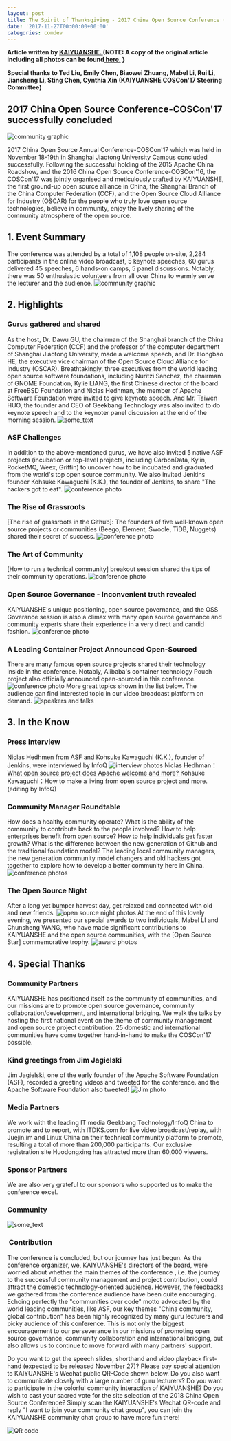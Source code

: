 ```yaml
---
layout: post
title: The Spirit of Thanksgiving - 2017 China Open Source Conference (COSCon'17)
date: '2017-11-27T00:00:00+00:00'
categories: comdev
---
```

<strong>Article written by <a href="http://www.kaiyuanshe.cn" target="external">KAIYUANSHE. </a> (NOTE: A copy of the original article including all photos can be found<a href="https://shimo.im/docs/RxOQEpcG1aMKaZkR" target="external"> here.</a> }</strong>

<strong>Special thanks to Ted Liu, Emily Chen, Biaowei Zhuang, Mabel Li, Rui Li, Jiansheng Li, Sting Chen, Cynthia Xin (KAIYUANSHE COSCon'17 Steering Committee)</strong>

<h2>2017 China Open Source Conference-COSCon'17 successfully concluded</h2>

<img src="https://s.apache.org/I8AV" alt="community graphic">

2017 China Open Source Annual Conference-COSCon'17 which was held in November 18-19th in Shanghai Jiaotong University Campus concluded successfully. Following the successful holding of the 2015 Apache China Roadshow, and the 2016 China Open Source Conference-COSCon'16, the COSCon'17 was jointly organised and meticulously crafted by KAIYUANSHE, the first ground-up open source alliance in China, the Shanghai Branch of the China Computer Federation (CCF), and the Open Source Cloud Alliance for Industry (OSCAR) for the people who truly love open source technologies, believe in community, enjoy the lively sharing of the community atmosphere of the open source.

<h2>1. Event Summary</h2>The conference was attended by a total of 1,108 people on-site, 2,284 participants in the online video broadcast, 5 keynote speeches, 60 gurus delivered 45 speeches, 6 hands-on camps, 5 panel discussions. Notably, there was 50 enthusiastic volunteers from all over China to warmly serve the lecturer and the audience.

<img src="https://s.apache.org/mnCE" alt="community graphic">
<h2>2. Highlights</h2><h3>Gurus gathered and shared</h3>As the host, Dr. Dawu GU, the chairman of the Shanghai branch of the China Computer Federation (CCF) and the professor of the computer department of Shanghai Jiaotong University, made a welcome speech, and Dr. Hongbao HE, the executive vice chairman of the Open Source Cloud Alliance for Industry (OSCAR). Breathtakingly, three executives from the world leading open source software foundations, including Nuritzi Sanchez, the chairman of GNOME Foundation, Kylie LIANG, the first Chinese director of the board at FreeBSD Foundation and Niclas Hedhman, the member of Apache Software Foundation were invited to give keynote speech. And Mr. Taiwen HUO, the founder and CEO of Geekbang Technology was also invited to do keynote speech and to the keynoter panel discussion at the end of the morning session.
<img src="https://s.apache.org/Xz35" alt="some_text">
<h3>ASF Challenges</h3>In addition to the above-mentioned gurus, we have also invited 5 native ASF projects (incubation or top-level projects, including CarbonData, Kylin, RocketMQ, Weex, Griffin) to uncover how to be incubated and graduated from the world's top open source community. We also invited Jenkins founder Kohsuke Kawaguchi (K.K.), the founder of Jenkins, to share "The hackers got to eat".

<img src="https://s.apache.org/V2f5" alt="conference photo">
<h3>The Rise of Grassroots</h3>[The rise of grassroots in the Github]: The founders of five well-known open source projects or communities (Beego, Element, Swoole, TiDB, Nuggets) shared their secret of success.

<img src="https://s.apache.org/OOtW" alt="conference photo">
<h3>The Art of Community</h3>[How to run a technical community] breakout session shared the tips of their community operations.

<img src="https://s.apache.org/EYnY" alt="conference photo">
<h3>Open Source Governance - Inconvenient truth revealed</h3>KAIYUANSHE's unique positioning, open source governance, and the OSS Goverance session is also a climax with many open source governance and community experts share their experience in a very direct and candid fashion.

<img src="https://s.apache.org/XJ2V" alt="conference photo">
<h3>A Leading Container Project Announced Open-Sourced</h3>There are many famous open source projects shared their technology inside in the conference. Notably, Alibaba's container technology Pouch project also officially announced open-sourced in this conference.

<img src="https://s.apache.org/NxJv" alt="conference photo">
More great topics shown in the list below. The audience can find interested topic in our video broadcast platform on demand.

<img src="https://s.apache.org/GALp" alt="speakers and talks">
<h2>3. In the Know</h2><h3>Press Interview</h3>Niclas Hedhmen from ASF and Kohsuke Kawaguchi (K.K.), founder of Jenkins, were interviewed by InfoQ

<img src="https://s.apache.org/wVjz" alt="interview photos">
Niclas Hedhman：<a href="https://s.apache.org/AHde" target="external">What open source project does Apache welcome and more? </a>
Kohsuke Kawaguchi：How to make a living from open source project and more. (editing by InfoQ)
<h3>Community Manager Roundtable</h3>How does a healthy community operate? What is the ability of the community to contribute back to the people involved? How to help enterprises benefit from open source? How to help individuals get faster growth? What is the difference between the new generation of Github and the traditional foundation model? The leading local community managers, the new generation community model changers and old hackers got together to explore how to develop a better community here in China.

<img src="https://s.apache.org/MlpO" alt="conference photos">
<h3>The Open Source Night</h3>After a long yet bumper harvest day, get relaxed and connected with old and new friends.

<img src="https://s.apache.org/XRTT" alt="open source night photos">
At the end of this lovely evening, we presented our special awards to two individuals, Mabel LI and Chunsheng WANG, who have made significant contributions to KAIYUANSHE and the open source communities, with the [Open Source Star] commemorative trophy.

<img src="https://s.apache.org/Oez9" alt="award photos">
<h2>4. Special Thanks</h3><h3>Community Partners</h3>KAIYUANSHE has positioned itself as the community of communities, and our missions are to promote open source governance, community collaboration/development, and international bridging. We walk the talks by hosting the first national event on the theme of community management and open source project contribution. 25 domestic and international communities have come together hand-in-hand to make the COSCon'17 possible.
<h3>Kind greetings from Jim Jagielski</h3>Jim Jagielski, one of the early founder of the Apache Software Foundation (ASF), recorded a greeting videos and tweeted for the conference. and the Apache Software Foundation also tweeted!

<img src="https://s.apache.org/dpxF" alt="Jim photo">
 <h3>Media Partners</h3>We work with the leading IT media Geekbang Technology/InfoQ China to promote and to report, with ITDKS.com for live video broadcast/replay, with Juejin.im and Linux China on their technical community platform to promote, resulting a total of more than 200,000 participants. Our exclusive registration site Huodongxing has attracted more than 60,000 viewers.
<h3>Sponsor Partners</h3>We are also very grateful to our sponsors who supported us to make the conference excel.
<h3>Community</h3>  <img src="https://s.apache.org/NJW8" alt="some_text"><h3>﻿ Contribution</h3>The conference is concluded, but our journey has just begun. As the conference organizer, we, KAIYUANSHE's directors of the board, were worried about whether the main themes of the conference , i.e. the journey to the successful community management and project contribution, could attract the domestic technology-oriented audience. However, the feedbacks we gathered from the conference audience have been quite encouraging. Echoing perfectly the "communities over code" motto advocated by the world leading communities, like ASF, our key themes "China community, global contribution" has been highly recognized by many guru lecturers and picky audience of this conference. This is not only the biggest encouragement to our perseverance in our missions of promoting open source governance, community collaboration and international bridging, but also allows us to continue to move forward with many partners' support.

Do you want to get the speech slides, shorthand and video playback first-hand (expected to be released November 27)? Please pay special attention to KAIYUANSHE's Wechat public QR-Code shown below. Do you also want to communicate closely with a large number of guru lecturers? Do you want to participate in the colorful community interaction of KAIYUANSHE? Do you wish to cast your sacred vote for the site selection of the 2018 China Open Source Conference? Simply scan the KAIYUANSHE's Wechat QR-code and reply "I want to join your community chat group", you can join the KAIYUANSHE community chat group to have more fun there!

<img src="https://s.apache.org/J9Jt" alt="QR code">
